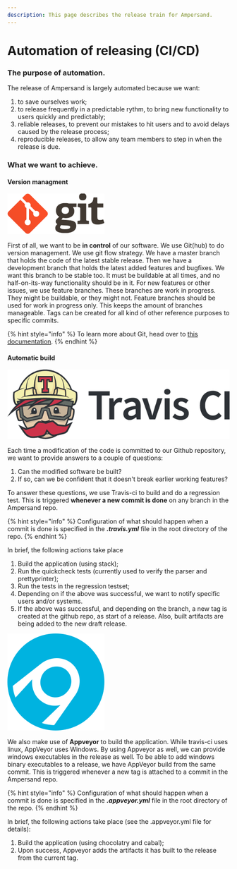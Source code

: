 ```yaml
---
description: This page describes the release train for Ampersand.
---
```


# Automation of releasing \(CI/CD\)

### The purpose of automation.

The release of Ampersand is largely automated because we want:

1. to save ourselves work;
2. to release frequently in a predictable rythm, to bring new functionality to users quickly and predictably;
3. reliable releases, to prevent our mistakes to hit users and to avoid delays caused by the release process;
4. reproducible releases, to allow any team members to step in when the release is due.

### What we want to achieve.

#### Version managment

![](../.gitbook/assets/logo-2x-1.png)

First of all, we want to be **in control** of our software. We use Git\(hub\) to do version management.  We use git flow strategy. We have a master branch that holds the code of the latest stable release. Then we have a development branch that holds the latest added features and bugfixes. We want this branch to be stable too. It must be buildable at all times, and no half-on-its-way functionality should be in it. For new features or other issues, we use feature branches. These branches are work in progress. They might be buildable, or they might not. Feature branches should be used for work in progress only. This keeps the amount of branches manageable. Tags can be created for all kind of other reference purposes to specific commits.

{% hint style="info" %}
To learn more about Git, head over to [this documentation](https://git-scm.com/).
{% endhint %}

#### Automatic build

![](../.gitbook/assets/travisci-full-color-1.png)

Each time a modification of the code is committed to our Github repository, we want to provide answers to a couple of questions: 

1. Can the modified software be built?
2. If so, can we be confident that it doesn't break earlier working features?

To answer these questions, we use Travis-ci to build and do a regression test. This is triggered **whenever a new commit is done** on any branch in the Ampersand repo. 

{% hint style="info" %}
Configuration of what should happen when a commit is done is specified in the _**.travis.yml**_ file in the root directory of the repo. 
{% endhint %}

In brief, the following actions take place

1. Build the application \(using stack\);
2. Run the quickcheck tests \(currently used to verify the parser and prettyprinter\);
3. Run the tests in the regression testset;
4. Depending on if the above was successful, we want to notify specific users and/or systems.
5. If the above was successful, and depending on the branch, a new tag is created at the github repo, as start of a release. Also, built artifacts are being added to the new draft release.

![](../.gitbook/assets/appveyor_logo.svg.png)

We also make use of **Appveyor** to build the application. While travis-ci uses linux, AppVeyor uses Windows. By using Appveyor as well, we can provide windows executables in the release as well. To be able to add windows binary executables to a release, we have AppVeyor build from the same commit. This is triggered whenever a new tag is attached to a commit in the Ampersand repo.

{% hint style="info" %}
Configuration of what should happen when a commit is done is specified in the _**.appveyor.yml**_ file in the root directory of the repo.
{% endhint %}

In brief, the following actions take place \(see the .appveyor.yml file for details\):

1. Build the application \(using chocolatry and cabal\); 
2. Upon success, Appveyor adds the artifacts it has built to the release from the current tag.



